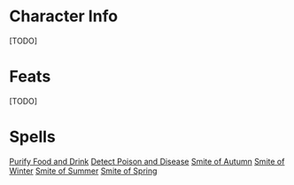 # Character Info

[TODO]

# Feats

[TODO]

# Spells

[Purify Food and Drink](./../spellbook.md#purify-food-and-drink)
[Detect Poison and Disease](./../spellbook.md#detect-poison-and-disease)
[Smite of Autumn](./../spellbook.md#paladin#level-1#smite-of-autumn)
[Smite of Winter](./../spellbook.md#smite-of-winter)
[Smite of Summer](./../spellbook.md#smite-of-summer)
[Smite of Spring](./../spellbook.md#smite-of-spring)


